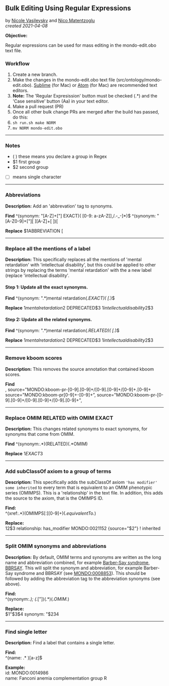 
## Bulk Editing Using Regular Expressions

by [Nicole Vasilevsky](https://orcid.org/0000-0001-5208-3432) and [Nico Matentzoglu](https://orcid.org/0000-0002-7356-1779)   
_created 2021-04-08_

**Objective:** 

Regular expressions can be used for mass editing in the mondo-edit.obo text file. 

### Workflow

1. Create a new branch.
2. Make the changes in the mondo-edit.obo text file (src/ontology/mondo-edit.obo). [Sublime](https://www.sublimetext.com/) (for Mac) or [Atom](https://atom.io/) (for Mac) are recommended text editors.
3. **Note:** The 'Regular Expresission' button must be checked (.*) and the 'Case sensitive' button (Aa) in your text editor. 
4. Make a pull request (PR)
5. Once all other bulk change PRs are merged after the build has passed, do this:
6. `sh run.sh make NORM`
7. `mv NORM mondo-edit.obo`

---

### Notes

- ( ) these means you declare a group in Regex  
- $1 first group  
- $2 second group  
- [  ] means single character  

---

### Abbreviations
**Description:** Add an 'abbrevation' tag to synonyms.

**Find**
^(synonym: "[A-Z]+["] EXACT)( [0-9: a-zA-Z\[\],/\.-_\-]*)$
^(synonym: "[A-Z0-9]+["][ ][A-Z]+[ ])\[

**Replace**
$1ABBREVIATION [

---

### Replace all the mentions of a label
**Description:** This specifically replaces all the mentions of 'mental retardation' with 'intellectual disability', but this could be applied to other strings by replacing the terms 'mental retardation' with the a new label (replace 'intellectual disability'.

#### Step 1: Update all the exact synonyms.  

**Find**
^(synonym: ".*)mental retardation(.*EXACT)( \[.*)$

**Replace**
$1mental retardation$2 DEPRECATED$3
$1intellectual disability$2$3

#### Step 2: Update all the related synonyms.

**Find**
^(synonym: ".*)mental retardation(.*RELATED)( \[.*)$

**Replace**
$1mental retardation$2 DEPRECATED$3
$1intellectual disability$2$3

---

### Remove kboom scores
**Description:** This removes the source annotation that contained kboom scores.

**Find**  
, source="MONDO:kboom-pr-[0-9].[0-9]+/[0-9].[0-9]+/[0-9]+.[0-9]+
source="MONDO:kboom-pr[0-9]+-[0-9]+”,
source="MONDO:kboom-pr-[0-9].[0-9]+/[0-9].[0-9]+/[0-9].[0-9]+", 

---

### Replace OMIM RELATED with OMIM EXACT
**Description:** This changes related synonyms to exact synonyms, for synonyms that come from OMIM.

**Find**
^(synonym:.*)(RELATED)(.*OMIM)

**Replace**
$1EXACT$3

---
### Add subClassOf axiom to a group of terms
**Description:** This specifically adds the subClassOf axiom `'has modifier' some inherited` to every term that is equivalent to an OMIM phenotypic series (OMIMPS). This is a 'relationship' in the text file. In addition, this adds the source to the axiom, that is the OMIMPS ID.

**Find:**  
^(xref:.*)(OMIMPS[:][0-9]+)(.*equivalentTo.*)

**Replace:**  
$1$2$3
relationship: has_modifier MONDO:0021152 {source="$2"} ! inherited

---
### Split OMIM synonyms and abbreviations
**Description:** By default, OMIM terms and synonyms are written as the long name and abbreviation combined, for example [Barber-Say syndrome, BBRSAY](https://omim.org/entry/209885). This will split the synonym and abbreviation, for example Barber-Say syndrome and BBRSAY (see [MONDO:0008853](http://purl.obolibrary.org/obo/MONDO_0008853)). This should be followed by adding the abbreviation tag to the abbreviation synonyms (see above).

**Find:**  
^(synonym:.*); (.*["])(.*)(.*OMIM.*)

**Replace:**  
$1"$3$4
synonym: "$2$3$4


---

### Find single letter
**Description:** Find a label that contains a single letter.

**Find:**  
^(name: .* )[a-z]$

**Example:**  
id: MONDO:0014986  
name: Fanconi anemia complementation group R  
